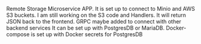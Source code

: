 Remote Storage Microservice APP.
It is set up to connect to Minio and AWS S3 buckets.
I am still working on the S3 code and Handlers.
It will return JSON back to the frontend. GRPC maybe added to connect
with other backend services
It can be set up with PostgresDB or MariaDB.
Docker-compose is set up with Docker secrets for PostgresDB
